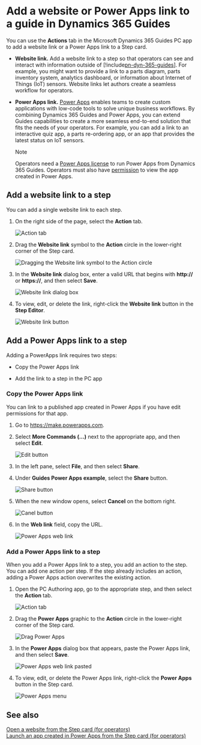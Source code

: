 

# Add a website or Power Apps link to a guide in Dynamics 365 Guides

You can use the **Actions** tab in the Microsoft Dynamics 365 Guides PC app to add a website link or a Power Apps link to a Step card.

- **Website link.** Add a website link to a step so that operators can see and interact with information outside of [!include[pn-dyn-365-guides](../includes/pn-dyn-365-guides.md)]. For example, you might want to provide a link to a parts diagram, parts inventory system, analytics dashboard, or information about Internet of Things (IoT) sensors. Website links let authors create a seamless workflow for operators.

- **Power Apps link.** [Power Apps](https://products.office.com/en-us/business/microsoft-powerapps) enables teams to create custom 
applications with low-code tools to solve unique business workflows. By combining Dynamics 365 Guides and Power Apps, you can extend 
Guides capabilities to create a more seamless end-to-end solution that fits the needs of your operators. For example, you can add a 
link to an interactive quiz app, a parts re-ordering app, or an app that provides the latest status on IoT sensors.  

   >[!NOTE]
   >Operators need a [Power Apps license](https://powerapps.microsoft.com/en-us/pricing/) to run Power Apps from Dynamics 365 Guides. 
Operators must also have [permission](https://docs.microsoft.com/en-us/powerapps/maker/canvas-apps/share-app#share-an-app) to view the app created in Power Apps.

## Add a website link to a step

You can add a single website link to each step.

1. On the right side of the page, select the **Action** tab.

    ![Action tab](media/action-tab.PNG "Action tab")
 
2. Drag the **Website link** symbol to the **Action** circle in the lower-right corner of the Step card.

    ![Dragging the Website link symbol to the Action circle](media/action-circle.PNG "Dragging the Website link symbol to the Action circle")

3. In the **Website link** dialog box, enter a valid URL that begins with **http://** or **https://**, and then select **Save**.

    ![Website link dialog box](media/website-dialog.PNG "Website link dialog box")

4. To view, edit, or delete the link, right-click the **Website link** button in the **Step Editor**.

    ![Website link button](media/website-button.PNG "Website link button")

## Add a Power Apps link to a step

Adding a PowerApps link requires two steps:

- Copy the Power Apps link

- Add the link to a step in the PC app

### Copy the Power Apps link

You can link to a published app created in Power Apps if you have edit permissions for that app. 

1.	Go to https://make.powerapps.com.

2.	Select **More Commands (…)** next to the appropriate app, and then select **Edit**.

     ![Edit button](media/powerapps-home.PNG "Edit button")
 
3.	In the left pane, select **File**, and then select **Share**.      
 
4.	Under **Guides Power Apps example**, select the **Share** button.

     ![Share button](media/powerapps-share-button.PNG "Share button")

5.	When the new window opens, select **Cancel** on the bottom right.

     ![Canel button](media/powerapps-cancel-button.PNG "Cancel button")

6.	In the **Web link** field, copy the URL. 

     ![Power Apps web link](media/powerapps-url.PNG "Power Apps web link")

### Add a Power Apps link to a step 

When you add a Power Apps link to a step, you add an action to the step. You can add one action per step. 
If the step already includes an action, adding a Power Apps action overwrites the existing action.

1.	Open the PC Authoring app, go to the appropriate step, and then select the **Action** tab.

     ![Action tab](media/powerapps-action-tab.PNG "Action tab")

2.	Drag the **Power Apps** graphic to the **Action** circle in the lower-right corner of the Step card.

     ![Drag Power Apps](media/powerapps-drag-action.PNG "Drag Power Apps")
     
3.	In the **Power Apps** dialog box that appears, paste the Power Apps link, and then select **Save**.

     ![Power Apps web link pasted](media/powerapps-paste-url.PNG "Power Apps web link pasted")

4.	To view, edit, or delete the Power Apps link, right-click the **Power Apps** button in the Step card.

     ![Power Apps menu](media/powerapps-menu.PNG "Power Apps menu")
     
## See also

[Open a website from the Step card (for operators)]()<br>
[Launch an app created in Power Apps from the Step card (for operators)]()

 
